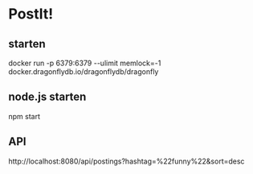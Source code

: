 # PostIt!
## starten
docker run -p 6379:6379 --ulimit memlock=-1 docker.dragonflydb.io/dragonflydb/dragonfly

## node.js starten
npm start

## API
http://localhost:8080/api/postings?hashtag=%22funny%22&sort=desc